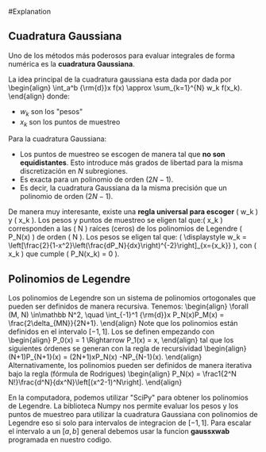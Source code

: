 #Explanation
## Cuadratura Gaussiana
    
Uno de los métodos más poderosos para evaluar integrales de forma numérica es la **cuadratura Gaussiana**.

La idea principal de la cuadratura gaussiana esta dada por dada por
\begin{align}
\int_a^b {\rm{d}}x f(x) \approx \sum_{k=1}^{N} w_k f(x_k).
\end{align}
donde:
  * $w_k$ son los "pesos"
  * $x_k$ son los puntos de muestreo
  
Para la cuadratura Gaussiana:
  * Los puntos de muestreo se escogen de manera tal que **no son equidistantes**. Esto introduce más grados de libertad para la misma discretización en $N$ subregiones.
  * Es exacta para un polinomio de orden $(2N - 1)$.
  * Es decir, la cuadratura Gaussiana da la misma precisión que un polinomio de orden $(2N - 1)$.
  
De manera muy interesante, existe una **regla universal para escoger** <span class="arithmatex">\( w_k \)</span> y <span class="arithmatex">\( x_k \)</span>. Los pesos y puntos de muestreo se eligen tal que:<span class="arithmatex">\( x_k \)</span> corresponden a las <span class="arithmatex">\( N \)</span> raíces (ceros) de los polinomios de Legendre <span class="arithmatex">\( P_N(x) \)</span> de orden <span class="arithmatex">\( N \)</span>. Los pesos se eligen tal que: <span class="arithmatex">\( \displaystyle w_k = \left[\frac{2}{1-x^2}\left(\frac{dP_N}{dx}\right)^{-2}\right]_{x={x_k}} \)</span>, con <span class="arithmatex">\( x_k \)</span> que cumple <span class="arithmatex">\( P_N(x_k) = 0 \)</span>.






      
## Polinomios de Legendre

Los polinomios de Legendre son un sistema de polinomios ortogonales que pueden ser definidos de manera recursiva. Tenemos:
\begin{align}
\forall (M, N) \in\mathbb N^2, \quad \int_{-1}^1 {\rm{d}}x P_N(x)P_M(x) = \frac{2\delta_{MN}}{2N+1}.
\end{align}
Note que los polinomios están definidos en el intervalo $[-1, 1]$.
Los se definen empezando con
\begin{align}
P_0(x) = 1 \Rightarrow P_1(x) = x,
\end{align}
tal que los siguientes órdenes se generan con la regla de recursividad
\begin{align}
(N+1)P_{N+1}(x) = (2N+1)xP_N(x) -NP_{N-1}(x).
\end{align}
Alternativamente, los polinomios pueden ser definidos de manera iterativa bajo la regla (fórmula de Rodrigues)
\begin{align}
P_N(x) = \frac1{2^N N!}\frac{d^N}{dx^N}\left[(x^2-1)^N\right].
\end{align}

En la computadora, podemos utilizar "SciPy" para obtener los polinomios de Legendre.
La biblioteca Numpy nos permite evaluar los pesos y los puntos de muestreo para utilizar la cuadratura Gaussiana con polinomios de Legendre eso si solo para intervalos de integracion de 
$[-1, 1]$. Para escalar el intervalo a un $[a, b]$ general debemos usar la funcion **gaussxwab** programada en nuestro codigo.
